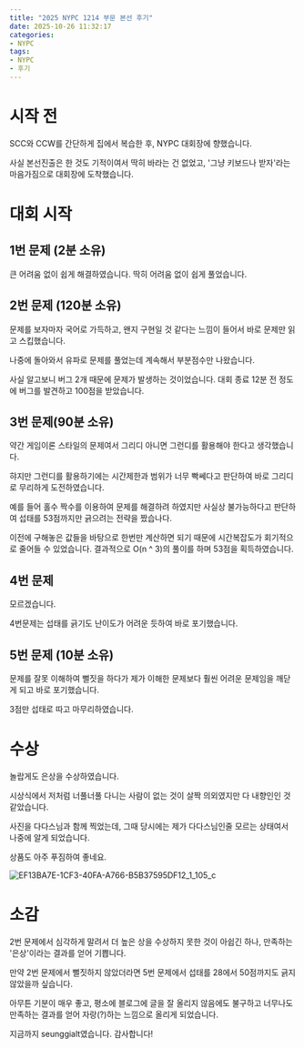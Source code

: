 ```yaml
---
title: "2025 NYPC 1214 부문 본선 후기"
date: 2025-10-26 11:32:17
categories:
- NYPC
tags:
- NYPC
- 후기
---
```

# 시작 전
SCC와 CCW를 간단하게 집에서 복습한 후, NYPC 대회장에 향했습니다.

사실 본선진출은 한 것도 기적이여서 딱히 바라는 건 없었고, '그냥 키보드나 받자'라는 마음가짐으로 대회장에 도착했습니다.

# 대회 시작
## 1번 문제 (2분 소유)
큰 어려움 없이 쉽게 해결하였습니다. 딱히 어려움 없이 쉽게 풀었습니다.

## 2번 문제 (120분 소유)
문제를 보자마자 국어로 가득하고, 왠지 구현일 것 같다는 느낌이 들어서 바로 문제만 읽고 스킵했습니다.

나중에 돌아와서 유파로 문제를 풀었는데 계속해서 부분점수만 나왔습니다.

사실 알고보니 버그 2개 때문에 문제가 발생하는 것이었습니다. 대회 종료 12분 전 정도에 버그를 발견하고 100점을 받았습니다.

## 3번 문제(90분 소유)
약간 게임이론 스타일의 문제여서 그리디 아니면 그런디를 활용해야 한다고 생각했습니다.

햐지만 그런디를 활용하기에는 시간제한과 범위가 너무 빡쎄다고 판단하여 바로 그리디로 무리하게 도전하였습니다.

예를 들어 홀수 짝수를 이용하여 문제를 해결하려 하였지만 사실상 불가능하다고 판단하여 섭태를 53점까지만 긁으려는 전략을 짰습나다.

이전에 구해놓은 값들을 바탕으로 한번만 계산하면 되기 때문에 시간복잡도가 회기적으로 줄어들 수 있었습니다. 결과적으로 O(n ^ 3)의 풀이를 하며 53점을 획득하였습니다.

## 4번 문제
모르겠습니다. 

4번문제는 섭태를 긁기도 난이도가 어려운 듯하여 바로 포기했습니다.

## 5번 문제 (10분 소유)
문제를 잘못 이해하여 뻘짓을 하다가 제가 이해한 문제보다 훨씬 어려운 문제임을 깨닫게 되고 바로 포기했습니다.

3점만 섭태로 따고 마무리하였습니다.

# 수상
놀랍게도 은상을 수상하였습니다.

시상식에서 저처럼 너풀너풀 다니는 사람이 없는 것이 살짝 의외였지만 다 내향인인 것 같았습니다.

사진을 다다스님과 함께 찍었는데, 그때 당시에는 제가 다다스님인줄 모르는 상태여서 나중에 알게 되었습니다.

상품도 아주 푸짐하여 좋네요.

![EF13BA7E-1CF3-40FA-A766-B5B37595DF12_1_105_c](https://github.com/user-attachments/assets/da2970bc-bd20-4446-8bb2-9df0154862b8)

# 소감
2번 문제에서 심각하게 말려서 더 높은 상을 수상하지 못한 것이 아쉽긴 하나, 만족하는 '은상'이라는 결과를 얻어 기쁩니다.

만약 2번 문제에서 뻘짓하지 않았더라면 5번 문제에서 섭태를 28에서 50점까지도 긁지 않았을까 싶습니다.

아무튼 기분이 매우 좋고, 평소에 블로그에 글을 잘 올리지 않음에도 불구하고 너무나도 만족하는 결과를 얻어 자랑(?)하는 느낌으로 올리게 되었습니다.

지금까지 seunggialt였습니다. 감사합니다!





